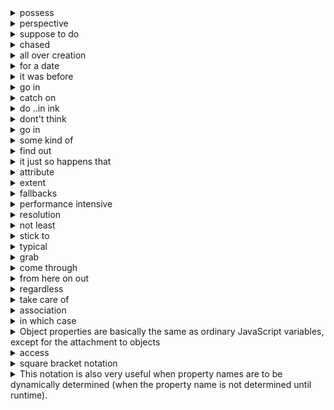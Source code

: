 <details>
<summary> possess </summary>
have
</details> 

<details>
<summary> perspective </summary>
角度
</details> 


<details>
<summary> suppose to do</summary>
本来想做 xx 事情
</details>

<details>
<summary> chased </summary>
追逐
</details> 

<details>
<summary> all over creation </summary>
尽力
</details> 

<details>
<summary> for a date </summary>
不断
</details>  


<details>
<summary> it was before </summary>
在 xxx 之前
</details> 


<details>
<summary> go in </summary>
去 xxx 地方
</details> 


<details>
<summary> catch on </summary>
发现 
</details> 

<details>
<summary> do ..in ink </summary>
做 ... 在行 
</details> 

<details>
<summary> dont't think </summary>
没想到
</details>


<details>
<summary> go in </summary>
去 xxx 地方
</details>


<details>
<summary> some kind of </summary>
某种
</details>
 
<details>
<summary> find out </summary>
知道
</details>

<details>
<summary> it just so happens that </summary>
碰巧
</details>

<details>
<summary> attribute </summary>
参数 params arguments
</details>

<details>
<summary>  extent  </summary>
场景
</details>

<details>
<summary> fallbacks </summary>
降级
</details>

<details>
<summary> performance intensive</summary>
性能敏感 === 低性能
</details>

<details>
<summary> resolution </summary>
分辨率
</details>

<details>
<summary> not least </summary>
重要
</details>

<details>
<summary> stick to </summary>
use
</details>

<details>
<summary> typical </summary>
正常情况
</details>

<details>
<summary> grab </summary>
把 ... 拿过来
</details>

<details>
<summary> come through  </summary>
帮助
</details>

<details>
<summary> from here on out </summary>
从现在开始
</details>

<details>
<summary> regardless </summary>
不管
</details>

<details>
<summary> take care of </summary>
处理
</details>

<details>
<summary> association </summary>
集合
</details>

<details>
<summary> in which case </summary>
在这种情况下
</details>

<details>
<summary> Object properties are basically the same as ordinary JavaScript variables, except for the attachment to objects </summary>
对象属性与普通 js 变量没有区别,除了(except for)属性依附于(attachment to)对象
</details>

<details>
<summary> access </summary>
get 获取
</details>

<details>
<summary> square bracket notation </summary>

方括号 标记

</details>

<details>
<summary> This notation is also very useful when property names are to be dynamically determined (when the property name is not determined until runtime). </summary>

这个方框标记是非常有用的,当属性的name 是动态确定(name 是一个变量),

</details>



